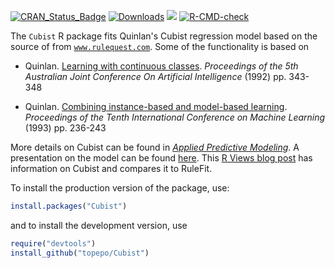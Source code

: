 
[![CRAN_Status_Badge](http://www.r-pkg.org/badges/version/Cubist)](https://CRAN.R-project.org/package=Cubist)
[![Downloads](http://cranlogs.r-pkg.org/badges/Cubist)](https://CRAN.rstudio.com/package=Cubist)
![](https://img.shields.io/badge/lifecycle-maturing-blue.svg)
[![R-CMD-check](https://github.com/topepo/Cubist/workflows/R-CMD-check/badge.svg)](https://github.com/topepo/Cubist/actions)

The `Cubist` R package fits Quinlan's Cubist regression model based on the source of from [`www.rulequest.com`](http://www.rulequest.com/cubist-info.html). Some of the functionality is based on 

*  Quinlan. [Learning with continuous classes](https://scholar.google.com/scholar?hl=en&as_sdt=0%2C7&q=%22Learning+with+continuous+classes%22&btnG=). _Proceedings of the 5th Australian Joint Conference On Artificial Intelligence_ (1992) pp. 343-348

* Quinlan. [Combining instance-based and model-based learning](https://scholar.google.com/scholar?hl=en&as_sdt=0%2C7&q=%22Combining+instance-based+and+model-based+learning%22&btnG=). _Proceedings of the Tenth International Conference on Machine Learning_ (1993) pp. 236-243

More details on Cubist can be found in [_Applied Predictive Modeling_](http://appliedpredictivemodeling.com/). A presentation on the model can be found [here](https://www.dropbox.com/s/2vf3swfbk48lfdc/RulesRulesRules.pdf?dl=0). This [R Views blog post](https://rviews.rstudio.com/2020/05/21/modern-rule-based-models/) has information on Cubist and compares it to RuleFit. 

To install the production version of the package, use:

```r
install.packages("Cubist")
```

and to install the development version, use

```r
require("devtools")
install_github("topepo/Cubist")
```

